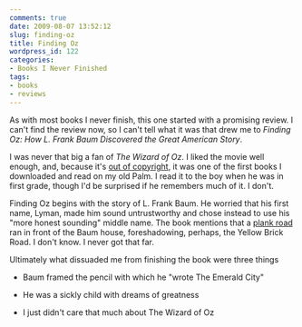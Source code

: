 ```yaml
---
comments: true
date: 2009-08-07 13:52:12
slug: finding-oz
title: Finding Oz
wordpress_id: 122
categories:
- Books I Never Finished
tags:
- books
- reviews
---
```


As with most books I never finish, this one started with a promising review. 
I can't find the review now, so I can't tell what it was that drew me to _Finding Oz: How L. Frank Baum Discovered the Great American Story_.

I was never that big a fan of _The Wizard of Oz_. I liked the movie well enough, and, because it's [out of copyright](https://www.gutenberg.org/etext/55), it was one of the first books I downloaded and read on my old Palm. I read it to the boy when he was in first grade, though I'd be surprised if he remembers much of it. I don't.

Finding Oz begins with the story of L. Frank Baum. He worried that his first name, Lyman, made him sound untrustworthy and chose instead to use his "more honest sounding" middle name. The book mentions that a [plank road](https://en.wikipedia.org/wiki/Plank_road) ran in front of the Baum house, foreshadowing, perhaps, the Yellow Brick Road. I don't know. I never got that far.

Ultimately what dissuaded me from finishing the book were three things



	
  * Baum framed the pencil with which he "wrote The Emerald City"

	
  * He was a sickly child with dreams of greatness

	
  * I just didn't care that much about The Wizard of Oz







